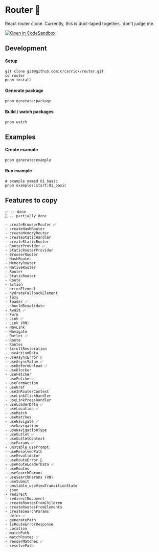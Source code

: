 # Router 🚂

React router clone. Currently, this is duct-taped together.. don't judge me.

[![Open in CodeSandbox](https://img.shields.io/badge/Open%20in-CodeSandbox-DCFF50?style=for-the-badge&logo=codesandbox)](https://githubbox.com/crcarrick/router)

## Development

#### Setup

```shell
git clone git@github.com:crcarrick/router.git
cd router
pnpm install
```

#### Generate package

```shell
pnpm generate:package
```

#### Build / watch packages

```shell
pnpm watch
```

## Examples

#### Create example

```shell
pnpm generate:example
```

#### Run example

```shell
# example named 01_basic
pnpm examples:start:01_basic
```

## Features to copy

```
✅ -- done
🤔 -- partially done

- createBrowserRouter ✅
- createHashRouter
- createMemoryRouter
- createStaticHandler
- createStaticRouter
- RouterProvider ✅
- StaticRouterProvider
- BrowserRouter
- HashRouter
- MemoryRouter
- NativeRouter
- Router
- StaticRouter
- Route
- action
- errorElement
- hydrateFallbackElement
- lazy
- loader ✅
- shouldRevalidate
- Await ✅
- Form
- Link ✅
- Link (RN)
- NavLink
- Navigate
- Outlet ✅
- Route
- Routes
- ScrollRestoration
- useActionData
- useAsyncError 🤔
- useAsyncValue ✅
- useBeforeUnload ✅
- useBlocker
- useFetcher
- useFetchers
- useFormAction
- useHref
- useInRouterContext
- useLinkClickHandler
- useLinkPressHandler
- useLoaderData ✅
- useLocation ✅
- useMatch
- useMatches
- useNavigate ✅
- useNavigation
- useNavigationType
- useOutlet ✅
- useOutletContext
- useParams ✅
- unstable_usePrompt
- useResolvedPath
- useRevalidator
- useRouteError 🤔
- useRouteLoaderData ✅
- useRoutes
- useSearchParams
- useSearchParams (RN)
- useSubmit
- unstable_useViewTransitionState
- json
- redirect
- redirectDocument
- createRoutesFromChildren
- createRoutesFromElements
- createSearchParams
- defer ✅
- generatePath
- isRouteErrorResponse
- Location
- matchPath
- matchRoutes ✅
- renderMatches ✅
- resolvePath
```
